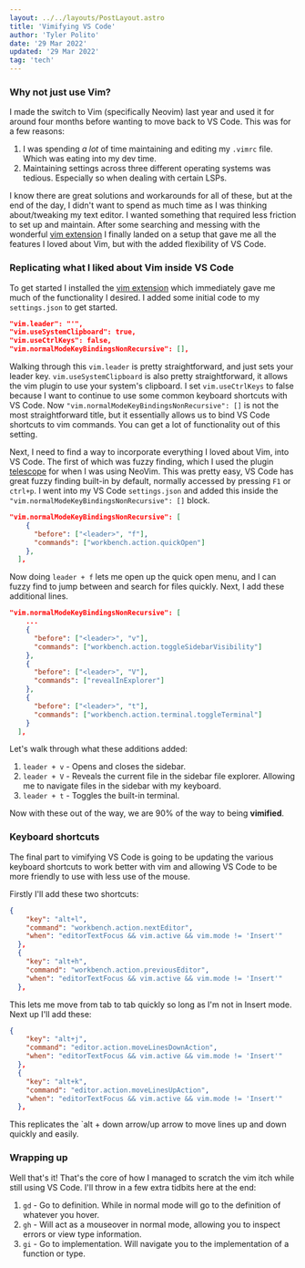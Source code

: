 ```yaml
---
layout: ../../layouts/PostLayout.astro
title: 'Vimifying VS Code'
author: 'Tyler Polito'
date: '29 Mar 2022'
updated: '29 Mar 2022'
tag: 'tech'
---
```


### Why not just use Vim?

I made the switch to Vim (specifically Neovim) last year and used it for around four months before wanting to move back to VS Code. This was for a few reasons:

1. I was spending _a lot_ of time maintaining and editing my `.vimrc` file. Which was eating into my dev time.
2. Maintaining settings across three different operating systems was tedious. Especially so when dealing with certain LSPs.

I know there are great solutions and workarounds for all of these, but at the end of the day, I didn't want to spend as much time as I was thinking about/tweaking my text editor. I wanted something that required less friction to set up and maintain. After some searching and messing with the wonderful [vim extension](https://marketplace.visualstudio.com/items?itemName=vscodevim.vim) I finally landed on a setup that gave me all the features I loved about Vim, but with the added flexibility of VS Code.

### Replicating what I liked about Vim inside VS Code

To get started I installed the [vim extension](https://marketplace.visualstudio.com/items?itemName=vscodevim.vim) which immediately gave me much of the functionality I desired. I added some initial code to my `settings.json` to get started.

```json
"vim.leader": "'",
"vim.useSystemClipboard": true,
"vim.useCtrlKeys": false,
"vim.normalModeKeyBindingsNonRecursive": [],
```

Walking through this `vim.leader` is pretty straightforward, and just sets your leader key. `vim.useSystemClipboard` is also pretty straightforward, it allows the vim plugin to use your system's clipboard. I set `vim.useCtrlKeys` to false because I want to continue to use some common keyboard shortcuts with VS Code. Now `"vim.normalModeKeyBindingsNonRecursive": []` is not the most straightforward title, but it essentially allows us to bind VS Code shortcuts to vim commands. You can get a lot of functionality out of this setting.

Next, I need to find a way to incorporate everything I loved about Vim, into VS Code. The first of which was fuzzy finding, which I used the plugin [telescope](https://github.com/nvim-telescope/telescope.nvim) for when I was using NeoVim. This was pretty easy, VS Code has great fuzzy finding built-in by default, normally accessed by pressing `F1` or `ctrl+p`. I went into my VS Code `settings.json` and added this inside the `"vim.normalModeKeyBindingsNonRecursive": []` block.

```json
"vim.normalModeKeyBindingsNonRecursive": [
    {
      "before": ["<leader>", "f"],
      "commands": ["workbench.action.quickOpen"]
    },
  ],
```

Now doing `leader + f` lets me open up the quick open menu, and I can fuzzy find to jump between and search for files quickly. Next, I add these additional lines.

```json
"vim.normalModeKeyBindingsNonRecursive": [
	...
    {
      "before": ["<leader>", "v"],
      "commands": ["workbench.action.toggleSidebarVisibility"]
    },
    {
      "before": ["<leader>", "V"],
      "commands": ["revealInExplorer"]
    },
    {
      "before": ["<leader>", "t"],
      "commands": ["workbench.action.terminal.toggleTerminal"]
    }
  ],
```

Let's walk through what these additions added:

1. `leader + v` - Opens and closes the sidebar.
2. `leader + V` - Reveals the current file in the sidebar file explorer. Allowing me to navigate files in the sidebar with my keyboard.
3. `leader + t` - Toggles the built-in terminal.

Now with these out of the way, we are 90% of the way to being **vimified**.

### Keyboard shortcuts

The final part to vimifying VS Code is going to be updating the various keyboard shortcuts to work better with vim and allowing VS Code to be more friendly to use with less use of the mouse.

Firstly I'll add these two shortcuts:

```json
{
    "key": "alt+l",
    "command": "workbench.action.nextEditor",
    "when": "editorTextFocus && vim.active && vim.mode != 'Insert'"
  },
  {
    "key": "alt+h",
    "command": "workbench.action.previousEditor",
    "when": "editorTextFocus && vim.active && vim.mode != 'Insert'"
  },
```

This lets me move from tab to tab quickly so long as I'm not in Insert mode. Next up I'll add these:

```json
{
    "key": "alt+j",
    "command": "editor.action.moveLinesDownAction",
    "when": "editorTextFocus && vim.active && vim.mode != 'Insert'"
  },
  {
    "key": "alt+k",
    "command": "editor.action.moveLinesUpAction",
    "when": "editorTextFocus && vim.active && vim.mode != 'Insert'"
  },
```

This replicates the `alt + down arrow/up arrow to move lines up and down quickly and easily.

### Wrapping up

Well that's it! That's the core of how I managed to scratch the vim itch while still using VS Code. I'll throw in a few extra tidbits here at the end:

1. `gd` - Go to definition. While in normal mode will go to the definition of whatever you hover.
2. `gh` - Will act as a mouseover in normal mode, allowing you to inspect errors or view type information.
3. `gi` - Go to implementation. Will navigate you to the implementation of a function or type.
